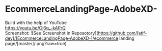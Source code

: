 # EcommerceLandingPage-AdobeXD-
Build with the help of YouTube <br/>
https://youtu.be/Oj6q_-kAPrQ <br/>
Screenshot:
![See Screenshot in Reposotory](https://github.com/[atif-dev]/[EcommerceLandingPage-AdobeXD-]/ecommerce landing page/[master]/.png?raw=true)
